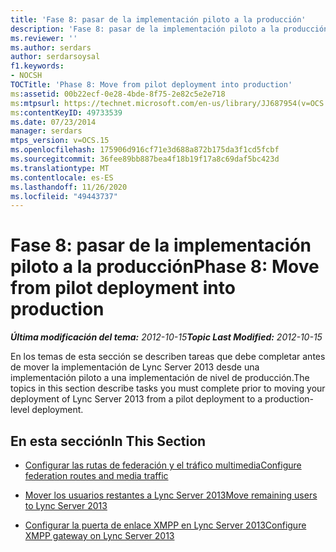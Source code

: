 ```yaml
---
title: 'Fase 8: pasar de la implementación piloto a la producción'
description: 'Fase 8: pasar de la implementación piloto a la producción.'
ms.reviewer: ''
ms.author: serdars
author: serdarsoysal
f1.keywords:
- NOCSH
TOCTitle: 'Phase 8: Move from pilot deployment into production'
ms:assetid: 00b22ecf-0e28-4bde-8f75-2e82c5e2e718
ms:mtpsurl: https://technet.microsoft.com/en-us/library/JJ687954(v=OCS.15)
ms:contentKeyID: 49733539
ms.date: 07/23/2014
manager: serdars
mtps_version: v=OCS.15
ms.openlocfilehash: 175906d916cf71e3d688a872b175da3f1cd5fcbf
ms.sourcegitcommit: 36fee89bb887bea4f18b19f17a8c69daf5bc423d
ms.translationtype: MT
ms.contentlocale: es-ES
ms.lasthandoff: 11/26/2020
ms.locfileid: "49443737"
---
```

# <a name="phase-8-move-from-pilot-deployment-into-production"></a><span data-ttu-id="5d0bf-103">Fase 8: pasar de la implementación piloto a la producción</span><span class="sxs-lookup"><span data-stu-id="5d0bf-103">Phase 8: Move from pilot deployment into production</span></span>

<div data-xmlns="http://www.w3.org/1999/xhtml">

<div class="topic" data-xmlns="http://www.w3.org/1999/xhtml" data-msxsl="urn:schemas-microsoft-com:xslt" data-cs="https://msdn.microsoft.com/">

<div data-asp="https://msdn2.microsoft.com/asp">



</div>

<div id="mainSection">

<div id="mainBody"><span data-ttu-id="5d0bf-104">

<span> </span></span><span class="sxs-lookup"><span data-stu-id="5d0bf-104">

<span> </span></span></span>

<span data-ttu-id="5d0bf-105">_**Última modificación del tema:** 2012-10-15_</span><span class="sxs-lookup"><span data-stu-id="5d0bf-105">_**Topic Last Modified:** 2012-10-15_</span></span>

<span data-ttu-id="5d0bf-106">En los temas de esta sección se describen tareas que debe completar antes de mover la implementación de Lync Server 2013 desde una implementación piloto a una implementación de nivel de producción.</span><span class="sxs-lookup"><span data-stu-id="5d0bf-106">The topics in this section describe tasks you must complete prior to moving your deployment of Lync Server 2013 from a pilot deployment to a production-level deployment.</span></span>

<div>

## <a name="in-this-section"></a><span data-ttu-id="5d0bf-107">En esta sección</span><span class="sxs-lookup"><span data-stu-id="5d0bf-107">In This Section</span></span>

  - [<span data-ttu-id="5d0bf-108">Configurar las rutas de federación y el tráfico multimedia</span><span class="sxs-lookup"><span data-stu-id="5d0bf-108">Configure federation routes and media traffic</span></span>](configure-federation-routes-and-media-traffic.md)

  - [<span data-ttu-id="5d0bf-109">Mover los usuarios restantes a Lync Server 2013</span><span class="sxs-lookup"><span data-stu-id="5d0bf-109">Move remaining users to Lync Server 2013</span></span>](move-remaining-users-to-lync-server-2013.md)

  - [<span data-ttu-id="5d0bf-110">Configurar la puerta de enlace XMPP en Lync Server 2013</span><span class="sxs-lookup"><span data-stu-id="5d0bf-110">Configure XMPP gateway on Lync Server 2013</span></span>](configure-xmpp-gateway-on-lync-server-2013.md)

<span data-ttu-id="5d0bf-111"></div>

</div>

<span> </span>

</div>

</div>

</span><span class="sxs-lookup"><span data-stu-id="5d0bf-111"></div>

</div>

<span> </span>

</div>

</div>

</span></span></div>

